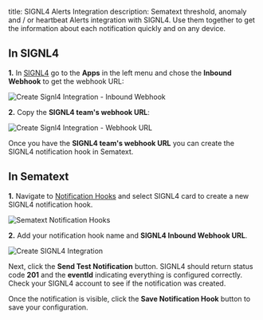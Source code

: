 title: SIGNL4 Alerts Integration
description: Sematext threshold, anomaly and / or heartbeat Alerts integration with SIGNL4. Use them together to get the information about each notification quickly and on any device.

## In SIGNL4

**1.** In [SIGNL4](https://www.signl4.com/) go to the **Apps** in the left menu and chose the **Inbound Webhook** to get the webhook URL:

<img class="content-modal-image" alt="Create Signl4 Integration - Inbound Webhook" src="../../images/integrations/create-signl4-integration-inbound-webhook.png" title="Create Signl4 Integration - Inbound Webhook">

**2.** Copy the **SIGNL4 team's webhook URL**:

<img class="content-modal-image" alt="Create Signl4 Integration - Webhook URL" src="../../images/integrations/create-signl4-integration-webhook-url.png" title="Create Signl4 Integration - Webhook URL">

Once you have the **SIGNL4 team's webhook URL** you can create the SIGNL4 notification hook in Sematext.

## In Sematext

**1.** Navigate to [Notification Hooks](https://apps.sematext.com/ui/webhook-create) and select SIGNL4 card to create a new SIGNL4 notification hook.

![Sematext Notification Hooks](https://sematext.com/docs/images/integrations/sematext-notification-hooks.png  "Sematext Notification Hook")

**2.** Add your notification hook name and **SIGNL4 Inbound Webhook URL**.

<img class="content-modal-image" alt="Create SIGNL4 Integration" src="../../images/integrations/create-signl4-integration.png" title="Create SIGNL4 Integration">

Next, click the **Send Test Notification** button. SIGNL4 should return status code **201** and the **eventId** indicating everything is configured correctly. Check your SIGNL4 account to see if the notification was created. 

Once the notification is visible, click the **Save Notification Hook** button to save your configuration.
